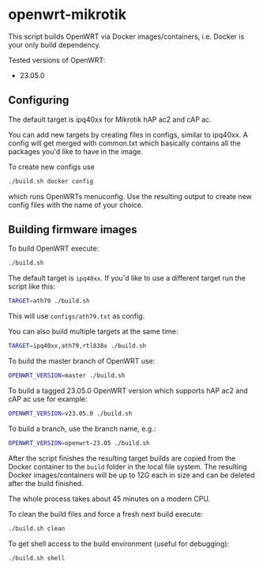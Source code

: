 # openwrt-mikrotik

This script builds OpenWRT via Docker images/containers, i.e. Docker is your only build dependency.

Tested versions of OpenWRT:

* 23.05.0

## Configuring

The default target is ipq40xx for Mikrotik hAP ac2 and cAP ac.

You can add new targets by creating files in configs, similar to ipq40xx. A config will get merged
with common.txt which basically contains all the packages you'd like to have in the image.

To create new configs use

```bash
./build.sh docker config
```

which runs OpenWRTs menuconfig. Use the resulting
output to create new config files with the name of your choice.

## Building firmware images

To build OpenWRT execute:

```bash
./build.sh
```

The default target is `ipq40xx`. If you'd like to use a different target run the script like this:

```bash
TARGET=ath79 ./build.sh
```

This will use `configs/ath79.txt` as config.

You can also build multiple targets at the same time:

```bash
TARGET=ipq40xx,ath79,rtl838x ./build.sh
```


To build the master branch of OpenWRT use:

```bash
OPENWRT_VERSION=master ./build.sh
```

To build a tagged 23.05.0 OpenWRT version which supports hAP ac2 and cAP ac use for example:

```bash
OPENWRT_VERSION=v23.05.0 ./build.sh
```

To build a branch, use the branch name, e.g.:

```bash
OPENWRT_VERSION=openwrt-23.05 ./build.sh
```

After the script finishes the resulting target builds are
copied from the Docker container to the `build` folder in the local
file system. The resulting Docker images/containers will be up to
12G each in size and can be deleted after the build finished.

The whole process takes about 45 minutes on a modern CPU.

To clean the build files and force a fresh next build execute:

```bash
./build.sh clean
```

To get shell access to the build environment (useful for debugging):

```bash
./build.sh shell
```
